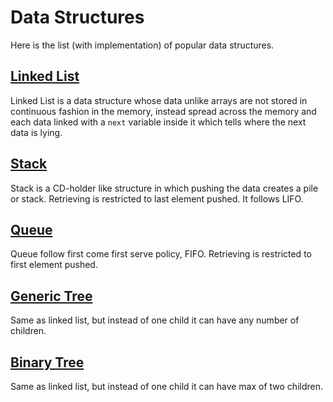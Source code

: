 # Data Structures

Here is the list (with implementation) of popular data structures.

## [Linked List](https://github.com/Lakshitnagar/DS-ALGO/tree/master/ds/linkedlist)
Linked List is a data structure whose data unlike arrays are not stored in continuous fashion in the memory, instead spread across the memory and each data linked with a `next` variable inside it which tells where the next data is lying.  

## [Stack](https://github.com/Lakshitnagar/DS-ALGO/tree/master/ds/stack)
Stack is a CD-holder like structure in which pushing the data creates a pile or stack. Retrieving is restricted to last element pushed. It follows LIFO.  

## [Queue](https://github.com/Lakshitnagar/DS-ALGO/tree/master/ds/queue)
Queue follow first come first serve policy, FIFO. Retrieving is restricted to first element pushed.

## [Generic Tree](https://github.com/Lakshitnagar/DS-ALGO/tree/master/ds/genericTree)
Same as linked list, but instead of one child it can have any number of children.

## [Binary Tree](https://github.com/Lakshitnagar/DS-ALGO/tree/master/ds/binaryTree)
Same as linked list, but instead of one child it can have max of two children.
